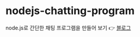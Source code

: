 # nodejs-chatting-program


node.js로 간단한 채팅 프로그램을 만들어 보기 👉 [블로그](https://velog.io/@zhy2on/series/Node.js%EB%A1%9C-%EC%B1%84%ED%8C%85-%ED%94%84%EB%A1%9C%EA%B7%B8%EB%9E%A8-%EB%A7%8C%EB%93%A4%EA%B8%B0)

